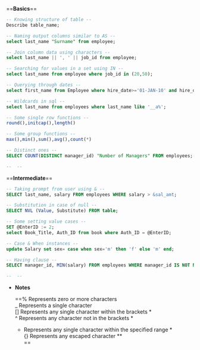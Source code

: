   

==**Basics**==

```SQL
-- Knowing structure of table --
Describe table_name;

-- Naming output columns similar to AS --
select last_name "Surname" from employee;

-- Join column data using characters --
select last_name || ', ' || job_id from employee;

-- Searching for values in a set using IN --
select last_name from employee where job_id in (20,50);

-- Querying through dates --
select first_name from Employee where hire_date>='01-JAN-10' and hire_date<'01-JAN-11';

-- Wildcards in sql --
select last_name from employees where last_name like '__a%';

-- Some single row functions --
round(),initcap(),length()

-- Some group functions --
max(),min(),sum(),avg(),count(*)

-- Distinct ones --
SELECT COUNT(DISTINCT manager_id) "Number of Managers" FROM employees;

--  --

```

==**Intermediate**==

```SQL
-- Taking prompt from user using & --
SELECT last_name, salary FROM employees WHERE salary > &sal_amt;

-- Substitution in case of null --
SELECT NVL (Value, Substitute) FROM table;

-- Some setting value cases --
SET @EnterID := 2;
select Book_Title, Auth_ID from book where Auth_ID = @EnterID;

-- Case & When instances --
update Salary set sex= case when sex='m' then 'f' else 'm' end;

-- Having clause --
SELECT manager_id, MIN(salary) FROM employees WHERE manager_id IS NOT NULL GROUP BY manager_id HAVING MIN(salary) > 6000 ORDER BY MIN(salary) DESC;

--  --
```

  

  

- **Notes**
    
    ==% Represents zero or more characters  
    _ Represents a single character  
    [] Represents any single character within the brackets *  
    ^ Represents any character not in the brackets *  
    - Represents any single character within the specified range *  
    {} Represents any escaped character **  
    ==
